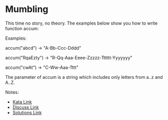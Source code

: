 # Mumbling

This time no story, no theory. The examples below show you how to write function accum:

Examples:

accum("abcd") -> "A-Bb-Ccc-Dddd"

accum("RqaEzty") -> "R-Qq-Aaa-Eeee-Zzzzz-Tttttt-Yyyyyyy"

accum("cwAt") -> "C-Ww-Aaa-Tttt"



The parameter of accum is a string which includes only letters from a..z and A..Z.

Notes:

- [Kata Link](https://www.codewars.com/kata/5667e8f4e3f572a8f2000039)
- [Discuss Link](https://www.codewars.com/kata/5667e8f4e3f572a8f2000039/discuss)
- [Solutions Link](https://www.codewars.com/kata/5667e8f4e3f572a8f2000039/solutions)
